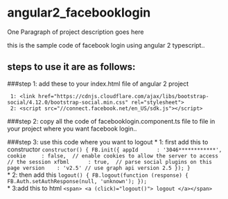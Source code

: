 # angular2_facebooklogin

One Paragraph of project description goes here

this is the sample code of facebook login using angular 2 typescript..


## steps to use it are as follows:

###step 1: add these to your index.html file of angular 2 project 
```
 1: <link href="https://cdnjs.cloudflare.com/ajax/libs/bootstrap-social/4.12.0/bootstrap-social.min.css" rel="stylesheet">
 2: <script src="//connect.facebook.net/en_US/sdk.js"></script>
```
   

###step 2: copy all the code of facebooklogin.component.ts file to file in your project where you want facebook login..

###step 3: use this code where you want to logout 
    *  1: first add this to constructor
      ```
       constructor() {
         FB.init({
            appId      : '3046************',
            cookie     : false,  // enable cookies to allow the server to access
                                // the session
            xfbml      : true,  // parse social plugins on this page
            version    : 'v2.5' // use graph api version 2.5
           });
        }
     ```   
    *  2: then add this 
       ```
         logout() {
              FB.logout(function (response) {
                    FB.Auth.setAuthResponse(null, 'unknown');
                });
       ```         
    *  3:add this to html 
      ```
         <span> <a (click)="logout()"> logout </a></span> 
      ```   
